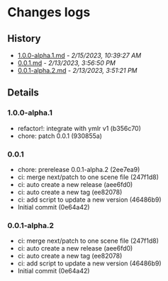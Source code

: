 # Changes logs

## History

- [1.0.0-alpha.1.md](#1676432367640)  -  _2/15/2023, 10:39:27 AM_
- [0.0.1.md](#1676278610141)  -  _2/13/2023, 3:56:50 PM_
- [0.0.1-alpha.2.md](#1676278281173)  -  _2/13/2023, 3:51:21 PM_

## Details

<a id="1676432367640"></a>
### 1.0.0-alpha.1

* refactor!: integrate with ymlr v1 (b356c70)
* chore: patch 0.0.1 (930855a)
  
<a id="1676278610141"></a>
### 0.0.1

* chore: prerelease 0.0.1-alpha.2 (2ee7ea9)
* ci: merge next/patch to one scene file (247f1d8)
* ci: auto create a new release (aee6fd0)
* ci: auto create a new tag (ee82078)
* ci: add script to update a new version (46486b9)
* Initial commit (0e64a42)
  
<a id="1676278281173"></a>
### 0.0.1-alpha.2

* ci: merge next/patch to one scene file (247f1d8)
* ci: auto create a new release (aee6fd0)
* ci: auto create a new tag (ee82078)
* ci: add script to update a new version (46486b9)
* Initial commit (0e64a42)


